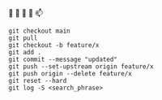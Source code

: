  👋  👀  🌱  💞️  📫 
```
git checkout main
git pull
git checkout -b feature/x
git add .
git commit --message "updated"
git push --set-upstream origin feature/x
git push origin --delete feature/x
git reset --hard
git log -S <search_phrase>
```

<!---
petitess/petitess is a ✨ special ✨ repository because its `README.md` (this file) appears on your GitHub profile.
You can click the Preview link to take a look at your changes.
--->
